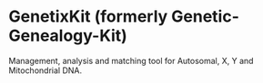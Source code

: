 GenetixKit (formerly Genetic-Genealogy-Kit)
===========================================

Management, analysis and matching tool for Autosomal, X, Y and Mitochondrial DNA.
